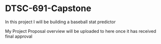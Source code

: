 # DTSC-691-Capstone
In this project I will be building a baseball stat predictor

My Project Proposal overview will be uploaded to here once it has received final approval
